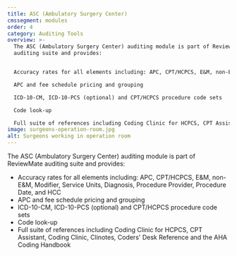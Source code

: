 ```yaml
---
title: ASC (Ambulatory Surgery Center)
cmssegment: modules
order: 4
category: Auditing Tools
overview: >-
  The ASC (Ambulatory Surgery Center) auditing module is part of ReviewMate
  auditing suite and provides:


  Accuracy rates for all elements including: APC, CPT/HCPCS, E&M, non-E&M, Modifier, Service Units, Diagnosis, Procedure Provider, Procedure Date, and HCC

  APC and fee schedule pricing and grouping

  ICD-10-CM, ICD-10-PCS (optional) and CPT/HCPCS procedure code sets

  Code look-up

  Full suite of references including Coding Clinic for HCPCS, CPT Assistant, Coding Clinic, Clinotes, Coders' Desk Reference and the AHA Coding Handbook
image: surgeons-operation-room.jpg
alt: Surgeons working in operation room
---
```



The ASC (Ambulatory Surgery Center) auditing module is part of ReviewMate auditing suite and provides:

* Accuracy rates for all elements including: APC, CPT/HCPCS, E&M, non-E&M, Modifier, Service Units, Diagnosis, Procedure Provider, Procedure Date, and HCC
* APC and fee schedule pricing and grouping
* ICD-10-CM, ICD-10-PCS (optional) and CPT/HCPCS procedure code sets
* Code look-up
* Full suite of references including Coding Clinic for HCPCS, CPT Assistant, Coding Clinic, Clinotes, Coders' Desk Reference and the AHA Coding Handbook
